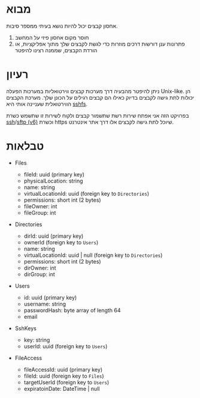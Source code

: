 # מבוא

אחסון קבצים יכול להיות נושא בעיתי ממספר סיבות.
1. חוסר מקום אחסון פיזי על המחשב
2. פתרונות ענן דורשות דרכים מוזרות כדי לגשת לקבצים שלך מתוך אפליקציות, או הורדת הקבצים, שממנה רצינו להיפטר

# רעיון

ניתן להיפטר מהבעיה דרך מערכות קבצים ווירטואליות במערכות הפעלה Unix-like. הן יכולות לתת גישה לקבצים בדיוק כאילו הם קבצים רגילים על הכונן שלך. מערכת הקבצים הווירטואלית שעניינה אותי היא [sshfs](https://github.com/libfuse/sshfs).

בפרויקט הזה אני אפתח שירות רשת שתשמור קבצים ולקוח לשירות זו שתשמש כשרת [ssh](https://www.rfc-editor.org/search/rfc_search_detail.php?title=the+secure+shell&pubstatus%5B%5D=Any&pub_date_type=any)/[sftp (v6)](https://www.sftp.net/specification) וכשרת https שיוכל לתת גישה לקבצים אלו דרך אתר אינטרנט.

# טבלאות
- Files
  - fileId: uuid (primary key)
  - physicalLocation: string
  - name: string
  - virtualLocationId: uuid (foreign key to `Directories`)
  - permissions: short int (2 bytes)
  - fileOwner: int
  - fileGroup: int

- Directories
  - dirId: uuid (primary key)
  - ownerId (foreign key to `Users`)
  - name: string
  - virtualLocationId: uuid | null (foreign key to `Directories`)
  - permissions: short int (2 bytes)
  - dirOwner: int
  - dirGroup: int

- Users
  - id: uuid (primary key)
  - username: string
  - passwordHash: byte array of length 64
  - email

- SshKeys
  - key: string
  - userId: uuid (foreign key to `Users`)

- FileAccess
  - fileAccessId: uuid (primary key)
  - fileId: uuid (foreign key to `Files`)
  - targetUserId (foreign key to `Users`)
  - expiratoinDate: DateTime | null
